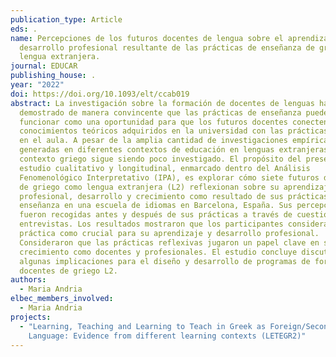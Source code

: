 ```yaml
---
publication_type: Article
eds: .
name: Percepciones de los futuros docentes de lengua sobre el aprendizaje y
  desarrollo profesional resultante de las prácticas de enseñanza de griego como
  lengua extranjera.
journal: EDUCAR
publishing_house: .
year: "2022"
doi: https://doi.org/10.1093/elt/ccab019
abstract: La investigación sobre la formación de docentes de lenguas ha
  demostrado de manera convincente que las prácticas de enseñanza pueden
  funcionar como una oportunidad para que los futuros docentes conecten los
  conocimientos teóricos adquiridos en la universidad con las prácticas reales
  en el aula. A pesar de la amplia cantidad de investigaciones empíricas
  generadas en diferentes contextos de educación en lenguas extranjeras, el
  contexto griego sigue siendo poco investigado. El propósito del presente
  estudio cualitativo y longitudinal, enmarcado dentro del Análisis
  Fenomenológico Interpretativo (IPA), es explorar cómo siete futuros docentes
  de griego como lengua extranjera (L2) reflexionan sobre su aprendizaje
  profesional, desarrollo y crecimiento como resultado de sus prácticas de
  enseñanza en una escuela de idiomas en Barcelona, España. Sus percepciones
  fueron recogidas antes y después de sus prácticas a través de cuestionarios y
  entrevistas. Los resultados mostraron que los participantes consideraron su
  práctica como crucial para su aprendizaje y desarrollo profesional.
  Consideraron que las prácticas reflexivas jugaron un papel clave en su
  crecimiento como docentes y profesionales. El estudio concluye discutiendo
  algunas implicaciones para el diseño y desarrollo de programas de formación de
  docentes de griego L2.
authors:
  - Maria Andria
elbec_members_involved:
  - Maria Andria
projects:
  - "Learning, Teaching and Learning to Teach in Greek as Foreign/Second
    Language: Evidence from different learning contexts (LETEGR2)"
---
```

